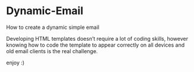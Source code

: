 # Dynamic-Email
How to create a dynamic simple email

Developing HTML templates doesn’t require a lot of coding skills, however knowing how to code the template to appear correctly on all devices and old email clients is the real challenge.

enjoy :)
